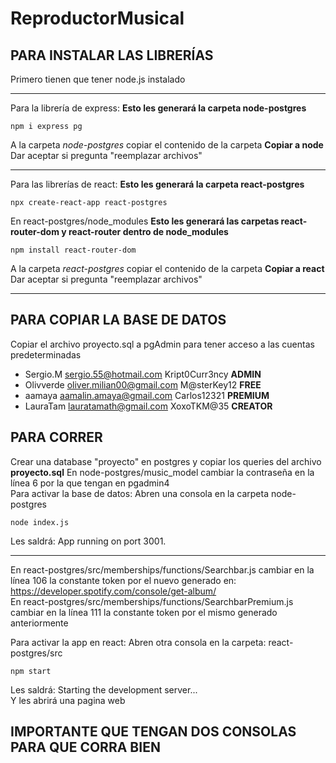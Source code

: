 # ReproductorMusical

## PARA INSTALAR LAS LIBRERÍAS
Primero tienen que tener node.js instalado
______________________________________________________________________________
Para la librería de express:  **Esto les generará la carpeta node-postgres**
```
npm i express pg
```
A la carpeta *node-postgres* copiar el contenido de la carpeta **Copiar a node**  
Dar aceptar si pregunta "reemplazar archivos"
______________________________________________________________________________
Para las librerías de react: **Esto les generará la carpeta react-postgres**
```
npx create-react-app react-postgres
```
En react-postgres/node_modules **Esto les generará las carpetas react-router-dom y react-router dentro de node_modules**
```
npm install react-router-dom
```
A la carpeta *react-postgres* copiar el contenido de la carpeta **Copiar a react**  
Dar aceptar si pregunta "reemplazar archivos"
______________________________________________________________________________  
##  PARA COPIAR LA BASE DE DATOS
Copiar el archivo proyecto.sql a pgAdmin para tener acceso a las cuentas predeterminadas
- Sergio.M sergio.55@hotmail.com Kript0Curr3ncy **ADMIN**
- Olivverde oliver.milian00@gmail.com M@sterKey12 **FREE**
- aamaya aamalin.amaya@gmail.com Carlos12321 **PREMIUM**
- LauraTam lauratamath@gmail.com XoxoTKM@35 **CREATOR**

##  PARA CORRER
Crear una database "proyecto" en postgres y copiar los queries del archivo **proyecto.sql**
En node-postgres/music_model cambiar la contraseña en la línea 6 por la que tengan en pgadmin4  
Para activar la base de datos: Abren una consola en la carpeta node-postgres  
```
node index.js
```
Les saldrá: App running on port 3001.
______________________________________________________________________________
En react-postgres/src/memberships/functions/Searchbar.js cambiar en la línea 106 la constante token por el nuevo generado en: https://developer.spotify.com/console/get-album/  
En react-postgres/src/memberships/functions/SearchbarPremium.js cambiar en la línea 111 la constante token por el mismo generado anteriormente  
  
Para activar la app en react: Abren otra consola en la carpeta: react-postgres/src  
```
npm start
```
Les saldrá: Starting the development server...  
Y les abrirá una pagina web  

##  IMPORTANTE QUE TENGAN DOS CONSOLAS PARA QUE CORRA BIEN
